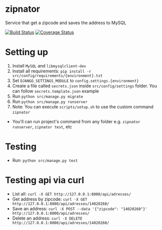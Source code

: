 # zipnator
Service that get a zipcode and saves the address to MySQL

[![Build Status](https://travis-ci.org/marquesds/zipnator.svg?branch=master)](https://travis-ci.org/marquesds/zipnator)
[![Coverage Status](https://coveralls.io/repos/github/marquesds/zipnator/badge.svg?branch=master)](https://coveralls.io/github/marquesds/zipnator?branch=master)

# Setting up
1. Install `MySQL` and `libmysqlclient-dev`
2. Install all requirements: `pip install -r src/config/requirements/{environment}.txt`
3. Set `DJANGO_SETTINGS_MODULE` to `config.settings.{environment}`
4. Create a file called `secrets.json` inside `src/config/settings` folder. You can follow `secrets.template.json` example
5. Run `python src/manage.py migrate`
6. Run `python src/manage.py runserver`
7. Note: You can execute `scripts/setup.sh` to use the custom command `zipnator`
  - You'll can run project's command from any folder e.g. `zipnator runserver`, `zipnator test`, etc

# Testing
- Run: `python src/manage.py test`

# Testing api via curl
- List all: `curl -X GET http://127.0.0.1:8000/api/adresses/`
- Get address by zipcode: `curl -X GET http://127.0.0.1:8000/api/adresses/14020260/`
- Save an address: `curl -X POST --data '{"zipcode": "14020260"}' http://127.0.0.1:8000/api/adresses/`
- Delete an address: `curl -X DELETE http://127.0.0.1:8000/api/adresses/14020260/`
